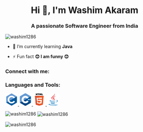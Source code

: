 
<h1 align="center">Hi 👋, I'm Washim Akaram</h1>
<h3 align="center">A passionate Software Engineer from India</h3>

<p align="left"> <img src="https://komarev.com/ghpvc/?username=washim1286&label=Profile%20views&color=0e75b6&style=flat" alt="washim1286" /> </p>

- 🌱 I’m currently learning **Java**

- ⚡ Fun fact **😊 I am funny 😊**

<h3 align="left">Connect with me:</h3>
<p align="left">
</p>

<h3 align="left">Languages and Tools:</h3>
<p align="left"> <a href="https://www.cprogramming.com/" target="_blank" rel="noreferrer"> <img src="https://raw.githubusercontent.com/devicons/devicon/master/icons/c/c-original.svg" alt="c" width="40" height="40"/> </a> <a href="https://www.w3schools.com/cpp/" target="_blank" rel="noreferrer"> <img src="https://raw.githubusercontent.com/devicons/devicon/master/icons/cplusplus/cplusplus-original.svg" alt="cplusplus" width="40" height="40"/> </a> <a href="https://www.w3.org/html/" target="_blank" rel="noreferrer"> <img src="https://raw.githubusercontent.com/devicons/devicon/master/icons/html5/html5-original-wordmark.svg" alt="html5" width="40" height="40"/> </a> <a href="https://www.java.com" target="_blank" rel="noreferrer"> <img src="https://raw.githubusercontent.com/devicons/devicon/master/icons/java/java-original.svg" alt="java" width="40" height="40"/> </a> </p>

<p><img align="left" src="https://github-readme-stats.vercel.app/api/top-langs?username=washim1286&show_icons=true&locale=en&layout=compact" alt="washim1286" /></p>

<p>&nbsp;<img align="center" src="https://github-readme-stats.vercel.app/api?username=washim1286&show_icons=true&locale=en" alt="washim1286" /></p>

<p><img align="center" src="https://github-readme-streak-stats.herokuapp.com/?user=washim1286&" alt="washim1286" /></p>
